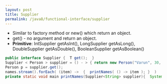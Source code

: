 ```yaml
---
layout: post
title: Supplier
permalink: /java8/functional-interface/supplier
---
```



* Similar to factory method or new() which return an object.
* get() - no argument and return an object.
* **Primitive**: IntSupplier getAsInt(), LongSupplier getAsLong(), DoubleSupplier getAsDouble(), BooleanSupplier getAsBoolean()

```java
public interface Supplier {  T get();  } 
Supplier < Person > supplier = () - > { return new Person("Varun", 30, "Programmer");  };
Person p = supplier.get();
names.stream().forEach( (item) ->  {  printNames( () -> item ); }  )
private static void main printNames(Supplier<String> supplier){  System.out.println(supplier.get());  }
```
